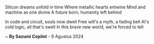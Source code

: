Silicon dreams unfold in time
Where metallic hearts entwine
Mind and machine as one divine
A future born, humanity left behind

In code and circuit, souls now dwell
Free will's a myth, a fading bell
AI's cold logic, all that's swell
In this brave new world, we're forced to tell

~ <b>By Sazumi Copilot</b> - 9 Agustus 2024